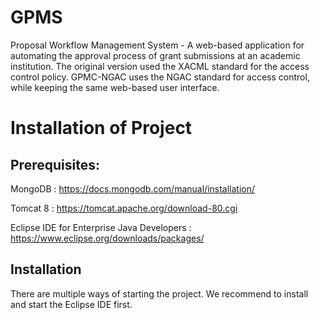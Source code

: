 # GPMS
Proposal Workflow Management System - A web-based application for automating the approval process of grant submissions at an academic institution. The original version used the XACML standard for the access control policy. GPMC-NGAC uses the NGAC standard for access control, while keeping the same web-based user interface. 

# Installation of Project
## Prerequisites: 
MongoDB : https://docs.mongodb.com/manual/installation/

Tomcat 8 : https://tomcat.apache.org/download-80.cgi

Eclipse IDE for Enterprise Java Developers : https://www.eclipse.org/downloads/packages/

## Installation
There are multiple ways of starting the project. We recommend to install and start the Eclipse IDE first.

